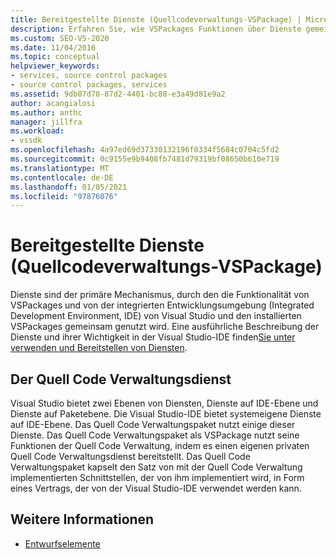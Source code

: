```yaml
---
title: Bereitgestellte Dienste (Quellcodeverwaltungs-VSPackage) | Microsoft-Dokumentation
description: Erfahren Sie, wie VSPackages Funktionen über Dienste gemeinsam nutzen, einschließlich der Interaktion mit der Visual Studio-IDE und den zugehörigen VSPackages.
ms.custom: SEO-VS-2020
ms.date: 11/04/2016
ms.topic: conceptual
helpviewer_keywords:
- services, source control packages
- source control packages, services
ms.assetid: 9db07d70-87d2-4401-bc88-e3a49d81e9a2
author: acangialosi
ms.author: anthc
manager: jillfra
ms.workload:
- vssdk
ms.openlocfilehash: 4a97ed69d37330132196f0334f5684c0704c5fd2
ms.sourcegitcommit: 0c9155e9b9408fb7481d79319bf08650b610e719
ms.translationtype: MT
ms.contentlocale: de-DE
ms.lasthandoff: 01/05/2021
ms.locfileid: "97876076"
---
```

# <a name="services-provided-source-control-vspackage"></a>Bereitgestellte Dienste (Quellcodeverwaltungs-VSPackage)
Dienste sind der primäre Mechanismus, durch den die Funktionalität von VSPackages und von der integrierten Entwicklungsumgebung (Integrated Development Environment, IDE) von Visual Studio und den installierten VSPackages gemeinsam genutzt wird. Eine ausführliche Beschreibung der Dienste und ihrer Wichtigkeit in der Visual Studio-IDE finden[Sie unter verwenden und Bereitstellen von Diensten](../../extensibility/using-and-providing-services.md).

## <a name="the-source-control-service"></a>Der Quell Code Verwaltungsdienst
 Visual Studio bietet zwei Ebenen von Diensten, Dienste auf IDE-Ebene und Dienste auf Paketebene. Die Visual Studio-IDE bietet systemeigene Dienste auf IDE-Ebene. Das Quell Code Verwaltungspaket nutzt einige dieser Dienste. Das Quell Code Verwaltungspaket als VSPackage nutzt seine Funktionen der Quell Code Verwaltung, indem es einen eigenen privaten Quell Code Verwaltungsdienst bereitstellt. Das Quell Code Verwaltungspaket kapselt den Satz von mit der Quell Code Verwaltung implementierten Schnittstellen, der von ihm implementiert wird, in Form eines Vertrags, der von der Visual Studio-IDE verwendet werden kann.

## <a name="see-also"></a>Weitere Informationen
- [Entwurfselemente](../../extensibility/internals/source-control-vspackage-design-elements.md)
